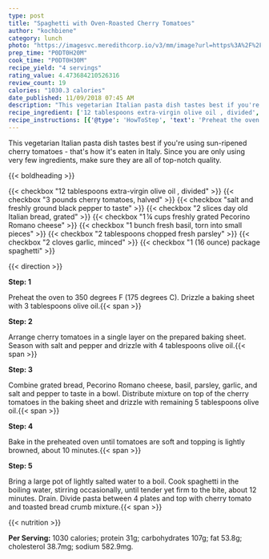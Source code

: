 ```yaml
---
type: post
title: "Spaghetti with Oven-Roasted Cherry Tomatoes"
author: "kochbiene"
category: lunch
photo: "https://imagesvc.meredithcorp.io/v3/mm/image?url=https%3A%2F%2Fimages.media-allrecipes.com%2Fuserphotos%2F5476168.jpg"
prep_time: "P0DT0H20M"
cook_time: "P0DT0H30M"
recipe_yield: "4 servings"
rating_value: 4.473684210526316
review_count: 19
calories: "1030.3 calories"
date_published: 11/09/2018 07:45 AM
description: "This vegetarian Italian pasta dish tastes best if you're using sun-ripened cherry tomatoes - that's how it's eaten in Italy. Since you are only using very few ingredients, make sure they are all of top-notch quality."
recipe_ingredient: ['12 tablespoons extra-virgin olive oil , divided', '3 pounds cherry tomatoes, halved', 'salt and freshly ground black pepper to taste', '2 slices day old Italian bread, grated', '1\u2009¼ cups freshly grated Pecorino Romano cheese', '1 bunch fresh basil, torn into small pieces', '2 tablespoons chopped fresh parsley', '2 cloves garlic, minced', '1 (16 ounce) package spaghetti']
recipe_instructions: [{'@type': 'HowToStep', 'text': 'Preheat the oven to 350 degrees F (175 degrees C). Drizzle a baking sheet with 3 tablespoons olive oil.\n'}, {'@type': 'HowToStep', 'text': 'Arrange cherry tomatoes in a single layer on the prepared baking sheet. Season with salt and pepper and drizzle with 4 tablespoons olive oil.\n'}, {'@type': 'HowToStep', 'text': 'Combine grated bread, Pecorino Romano cheese, basil, parsley, garlic, and salt and pepper to taste in a bowl. Distribute mixture on top of the cherry tomatoes in the baking sheet and drizzle with remaining 5 tablespoons olive oil.\n'}, {'@type': 'HowToStep', 'text': 'Bake in the preheated oven until tomatoes are soft and topping is lightly browned, about 10 minutes.\n'}, {'@type': 'HowToStep', 'text': 'Bring a large pot of lightly salted water to a boil. Cook spaghetti in the boiling water, stirring occasionally, until tender yet firm to the bite, about 12 minutes. Drain. Divide pasta between 4 plates and top with cherry tomato and toasted bread crumb mixture.\n'}]
---
```


This vegetarian Italian pasta dish tastes best if you're using sun-ripened cherry tomatoes - that's how it's eaten in Italy. Since you are only using very few ingredients, make sure they are all of top-notch quality. 

{{< boldheading >}}

{{< checkbox "12 tablespoons extra-virgin olive oil , divided" >}}
{{< checkbox "3 pounds cherry tomatoes, halved" >}}
{{< checkbox "salt and freshly ground black pepper to taste" >}}
{{< checkbox "2 slices day old Italian bread, grated" >}}
{{< checkbox "1 ¼ cups freshly grated Pecorino Romano cheese" >}}
{{< checkbox "1 bunch fresh basil, torn into small pieces" >}}
{{< checkbox "2 tablespoons chopped fresh parsley" >}}
{{< checkbox "2 cloves garlic, minced" >}}
{{< checkbox "1 (16 ounce) package spaghetti" >}}


{{< direction >}}

**Step: 1**

Preheat the oven to 350 degrees F (175 degrees C). Drizzle a baking sheet with 3 tablespoons olive oil.{{< span >}}

**Step: 2**

Arrange cherry tomatoes in a single layer on the prepared baking sheet. Season with salt and pepper and drizzle with 4 tablespoons olive oil.{{< span >}}

**Step: 3**

Combine grated bread, Pecorino Romano cheese, basil, parsley, garlic, and salt and pepper to taste in a bowl. Distribute mixture on top of the cherry tomatoes in the baking sheet and drizzle with remaining 5 tablespoons olive oil.{{< span >}}

**Step: 4**

Bake in the preheated oven until tomatoes are soft and topping is lightly browned, about 10 minutes.{{< span >}}

**Step: 5**

Bring a large pot of lightly salted water to a boil. Cook spaghetti in the boiling water, stirring occasionally, until tender yet firm to the bite, about 12 minutes. Drain. Divide pasta between 4 plates and top with cherry tomato and toasted bread crumb mixture.{{< span >}}

{{< nutrition >}}

**Per Serving:** 1030 calories; protein 31g; carbohydrates 107g; fat 53.8g; cholesterol 38.7mg; sodium 582.9mg.